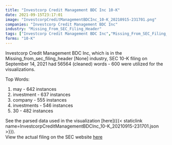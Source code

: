 ```yaml
---
title: "Investcorp Credit Management BDC Inc 10-K"
date: 2021-09-15T23:17:01
image: "InvestcorpCreditManagementBDCInc_10-K_20210915-231701.png"
companies: "Investcorp Credit Management BDC Inc"
industry: "Missing_From_SEC_Filing_Header"
tags: ["Investcorp Credit Management BDC Inc","Missing_From_SEC_Filing_Header","09-14-2021","10-K"]
forms: "10-K"
---
```

Investcorp Credit Management BDC Inc, which is in the Missing_from_sec_filing_header [None] industry, SEC 10-K filing on September 14, 2021 had 56564 (cleaned) words - 600 were utilized for the visualizations.

Top Words:
1. may - 642 instances
2. investment - 637 instances
3. company - 555 instances
4. investments - 546 instances
5. 30 - 482 instances


See the parsed data used in the visualization [here]({{< staticlink name=InvestcorpCreditManagementBDCInc_10-K_20210915-231701.json >}}).  
View the actual filing on the SEC website [here](https://www.sec.gov/Archives/edgar/data/1578348/0001193125-21-271907.txt)